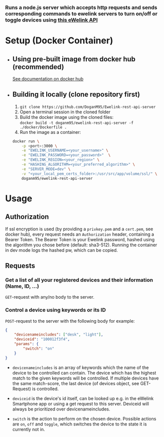 ### Runs a node.js server which accepts http requests and sends corresponding commands to ewelink servers to turn on/off or toggle devices using [this eWelink API](https://ewelink-api.now.sh/docs/quickstart)

# Setup (Docker Container)

- ## Using pre-built image from docker hub (recommended)

    [See documentation on docker hub](https://hub.docker.com/repository/docker/doganm95/ewelink-rest-api-server)

- ## Building it locally (clone repository first)

  1. `git clone https://github.com/DoganM95/Ewelink-rest-api-server`  
  2. Open a terminal session in the cloned folder
  3. Build the docker image using the cloned files:  
   `docker build -t doganm95/ewelink-rest-api-server -f ./docker/Dockerfile .`  
  4. Run the image as a container:  

    ```bash
    docker run \
        -p <port>:3000 \
        -e "EWELINK_USERNAME=<your_username>" \
        -e "EWELINK_PASSWORD=<your_password>"  \
        -e "EWELINK_REGION=<your_region>" \
        -e "HASHING_ALGORITHM=<your_preferred_algorithm>" \
        -e "SERVER_MODE=dev" \
        -v "<your_local_pem_certs_folder>:/usr/src/app/volume/ssl/" \
        doganm95/ewelink-rest-api-server
    ```

# Usage

## Authorization

If ssl encryption is used (by providing a `privkey.pem` and a `cert.pem`, see docker hub), every request needs an `Authorization` header, containing a Bearer Token. The Bearer Token is your Ewelink password, hashed using the algorithm you chose before (default: sha3-512). Running the container in dev mode logs the hashed pw, which can be copied.

## Requests

### Get a list of all your registered devices and their information (Name, ID, ...)

`GET`-request with any/no body to the server.

### Control a device using keywords or its ID

`POST`-request to the server with the following body for example:  

```json
{  
    "devicenameincludes": ["desk", "light"],  
    "deviceid": "100012f3f4",
    "params": {
        "switch": "on"
    }
}
```

- `devicenameincludes` is an array of keywords which the name of the device to be controlled can contain. The device which has the highest match to the given keywords will be controlled. If multiple devices have the same match-score, the last device (of devices object, see GET-Request) is controlled.  

- `deviceid` is the device's id itself, can be looked up e.g. in the eWelink Smartphone app or using a get request to this server.  Deviceid will always be prioritized over devicenameincludes.  

- `switch` is the action to perform on the chosen device. Possible actions are `on`, `off` and `toggle`, which switches the device to the state it is currently not in.  
